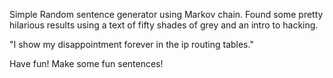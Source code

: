 Simple Random sentence generator using Markov chain.
Found some pretty hilarious results using a text of
fifty shades of grey and an intro to hacking.

"I show my disappointment forever in the ip routing tables."

Have fun! Make some fun sentences!